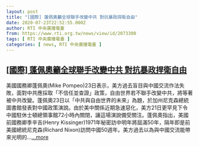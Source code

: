 ```yaml
---
layout: post
title: "[國際] 蓬佩奧籲全球聯手改變中共 對抗暴政捍衛自由"
date: 2020-07-23T22:52:55.000Z
author: RTI 中央廣播電臺
from: https://www.rti.org.tw/news/view/id/2073300
tags: [ RTI 中央廣播電臺 ]
categories: [ news, RTI 中央廣播電臺 ]
---
```

<!--1595544775000-->
[[國際] 蓬佩奧籲全球聯手改變中共 對抗暴政捍衛自由](https://www.rti.org.tw/news/view/id/2073300)
------

<div>
美國國務卿蓬佩奧(Mike Pompeo)23日表示，美方過去盲目與中國交流作法失敗，面對中共應採取「不信任並查證」政策，自由世界若不聯手改變中共，將等著被中共改變。蓬佩奧23日以「中共與自由世界的未來」為題，於加州尼克森總統圖書館發表對中國政策演說。由於美中關係近期急速惡化，美方21日更罕見下令中國駐休士頓總領事館72小時內關閉，讓這場演說備受關注。蓬佩奧指出，美國前國務卿季辛吉(Henry Kissinger)1971年秘密訪中明年將屆滿50年，隔年即是前美國總統尼克森(Richard Nixon)訪問中國50週年。美方過去以為與中國交流能帶來光明的...<a target="_blank" href="https://www.rti.org.tw/news/view/id/2073300">...more</a>
</div>
